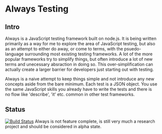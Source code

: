 Always Testing
==============

Intro
-----
Always is a JavaScript testing framework built on node.js. It is being written primarily as a way for me to explore the area of JavaScript testing, but also as an attempt to either do away, or come to terms, with the psuedo-language surrounding most existing testing frameworks. A lot of the more popular frameworks try to simplify things, but often introduce a lot of new terms and unecessary absraction in doing so. This over-simplification can actually create a larger barrier for developers just starting out with testing.

Always is a naive attempt to keep things simple and not introduce any new concepts aside from the bare minimum. Each test is a JSON object. You use the same JavaScript skills you already have to write the tests and there is no flow like 'describe', 'it' etc. common in other test frameworks.


Status
------
[![Build Status](https://secure.travis-ci.org/silverbucket/always.png)](http://travis-ci.org/silverbucket/always)
Always is not feature complete, is still very much a research project and should be considered in alpha state.


